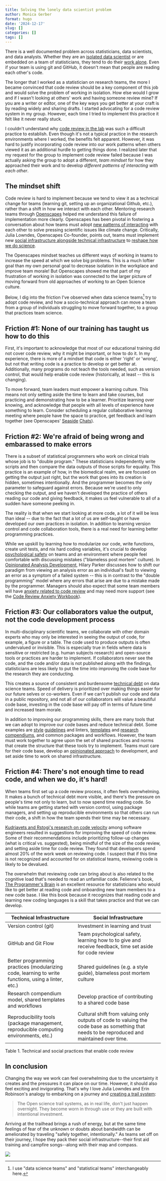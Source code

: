 ```yaml
---
title: Solving the lonely data scientist problem
author: Monica Gerber
format: hugo
date: '2024-12-17'
slug: []
categories: []
tags: []
---
```



There is a well documented problem across statisticians, data scientists, and data analysts. Whether they are an [isolated data scientist](https://www.tandfonline.com/doi/full/10.1080/00031305.2017.1375985) or are embedded on a team of statisticians, they tend to do their [work alone](https://www.ethanrosenthal.com/2023/01/10/data-scientists-alone/?utm_source=vicki&utm_medium=email&utm_campaign=write-code-with-your-alphabet-radio-on). Even if your team is using git and GitHub, it doesn't mean that people are reading each other's code.

The longer that I worked as a statistician on research teams, the more I became convinced that code review should be a key component of this job and would solve the problem of working in isolation. How else would I grow and if I wasn't looking at others' work and having someone review mine? If you are a writer or editor, one of the key ways you get better at your craft is by reading widely and sharing drafts. I started advocating for a code review system in my group. However, each time I tried to implement this practice it felt like it never really stuck.

I couldn't understand why [code review in the lab](https://ropensci.org/blog/2018/11/29/codereview/) was such a difficult practice to establish. Even though it's not a typical practice in the research environments where I worked, the benefits felt apparent. However, it was hard to justify incorporating code review into our work patterns when others viewed it as an additional hurdle to getting things done. I realized later that my request for the group to implement code review failed because I was actually asking the group to adopt a different, *team mindset* for how they approached their work and to develop *different patterns of interacting with each other*.

## The mindset shift

Code review is hard to implement because we tend to view it as a technical change for teams (learning git, setting up an organizational Github, etc.), rather than a shift in how we interact with each other. Mentoring research teams through [Openscapes](https://openscapes.org/blog/2023-12-04-fred-hutch/) helped me understand this failure of implementation more clearly. Openscapes has been pivotal in fostering a conversation about how teams must adopt [new patterns of interacting](https://eartharxiv.org/repository/view/4560/) with each other to solve pressing scientific issues like climate change. Critically, Julia Lowndes, Openscapes Co-founder, points out, teams must implement new [social infrastructure alongside technical infrastructure](https://www.youtube.com/watch?v=OVM5Ok7W1NQ) to [reshape how we do science](https://eartharxiv.org/repository/view/5948/).

The Openscapes mindset teaches us different ways of working in teams to increase the speed at which we solve big problems. This is a much loftier goal than my own personal goal to decrease isolation in the workplace and improve team morale! But Openscapes showed me that part of my frustration of working in isolation was connected to the larger picture of moving forward from old approaches of working to an Open Science culture.

Below, I dig into the friction I've observed when data science teams[^1] try to adopt code review, and how a socio-technical approach can move a team from a group of individuals struggling to move forward together, to a group that practices team science.

## Friction #1: None of our training has taught us how to do this

First, it's important to acknowledge that most of our educational training did not cover code review, why it might be important, or how to do it. In my experience, there is more of a mindset that code is either 'right' or 'wrong', but not that writing code is a practice to develop or get better at. Additionally, many programs do not teach the tools needed, such as version control, that would help enable code review (historically, at least -- this is changing).

To move forward, team leaders must empower a learning culture. This means not only setting aside the time to learn and take courses, but practicing and demonstrating how to be a learner. Prioritize learning over knowing, and acknowledge that people with all levels of experience have something to learn. Consider scheduling a regular collaborative learning meeting where people have the space to practice, get feedback and learn together (see Openscapes' [Seaside](https://openscapes.org/blog/2019-03-10-seaside-chats/) [Chats](https://eartharxiv.org/repository/view/5948/)).

## Friction #2: We're afraid of being wrong and embarassed to make errors

There is a subset of statistical programmers who work on clinical trials whose job is to "double program." These statisticians independently write scripts and then compare the data outputs of those scripts for equality. This practice is an example of how, in the biomedical realm, we are focused on getting the output just right, but the work that goes into its creation is hidden, sometimes intentionally. And the programmer becomes the only parameter to safeguard against errors. Because we're used to only checking the output, and we haven't developed the practice of others reading our code and giving feedback, it makes us feel vulnerable to all of a sudden have someone peeking in.

The reality is that when we start looking at more code, a lot of it will be less than ideal -- due to the fact that a lot of us are self-taught or have developed our own practices in isolation. In addition to learning version control and code collaboration tools, there is a real need for learning better programming practices.

While we upskill by learning how to modularize our code, write functions, create unit tests, and nix hard coding variables, it's crucial to develop [psychological safety](https://openscapes.github.io/approach-guide/approach/#psychological-safety) on teams and an environment where people feel comfortable with discussing mistakes ("blameless post mortem" culture). In [Opinionated Analysis Development](https://peerj.com/preprints/3210/), Hilary Parker discusses how to shift our paradigm from viewing an analysis error as an individual's fault to viewing an error as a symptom of a failed system -- this is in contrast to the "double programming" model where any errors that arise are due to a mistake made by the programmer. Managers should also expect that some team members will have [anxiety related to code review](https://osf.io/preprints/psyarxiv/8k5a4) and may need more support (see the [Code Review Anxiety Workbook](https://developer-success-lab.gitbook.io/code-review-anxiety-workbook-1)).

## Friction #3: Our collaborators value the output, not the code development process

In multi-disciplinary scientific teams, we collaborate with other domain experts who may only be interested in seeing the output of code, for example, a figure or a table. The code used to produce outputs is often undervalued or invisible. This is especially true in fields where data is sensitive or restricted (e.g. human subjects research) and open-source tools or practices are harder to implement. If collaborators never see the code, and the code and/or data is not published along with the findings, statisticians are less likely to put the time into improving the code base for the research they are conducting.

This creates a source of consistent and burdensome [technical debt](https://posit.co/resources/videos/technical-debt-is-a-social-problem/) on data science teams. Speed of delivery is prioritized over making things easier for our future selves or co-workers. Even if we can't publish our code and data in a public repository, and not all of our collaborators will value a beautiful code base, investing in the code base will pay off in terms of future time and increased team morale.

In addition to improving our programming skills, there are many tools that we can adopt to improve our code bases and reduce technical debt. Some examples are [style](https://style.tidyverse.org) [guidelines](https://docs.google.com/presentation/d/11eFyIS9K2U4z31VliHqtyaKSUihr3cZBAdKSzktMV7w/edit?usp=sharing) and linters, [templates](https://github.com/FredHutch/VISCtemplates) and [research](https://research-compendium.science) [compendiums](https://github.com/karthik/rstudio2019), and common packages and workflows. However, the team must work together to agree upon the set of shared practices and norms that create the structure that these tools try to implement. Teams must care for their code base, develop an [opinionated approach](https://peerj.com/preprints/3210/) to development, and set aside time to work on shared infrastructure.

## Friction #4: There's not enough time to read code, and when we do, it's hard!

When teams first set up a code review process, it often feels overwhelming. It makes a bunch of technical debt more visible, and there's the pressure on people's time not only to learn, but to now spend time reading code. So while teams are getting started with version control, using package managers, and setting up reproducible environments so that others can run their code, a shift in how the team spends their time may be necessary.

[Kudrjavets and Rstogi's research on code velocity](https://link.springer.com/article/10.1007/s10664-023-10401-z) among software engineers resulted in suggestions for improving the speed of code review. Some of their recommendations include prioritizing follow-up changes (what is critical vs. suggested), being mindful of the size of the code review, and setting aside time for code review. They found that developers spend almost 20% of the work week on reviewing code. I suspect that if this time is not recognized and accounted for on statistical teams, reviewing code is likely to be devalued.

The overwhelm that reviewing code can bring about is also related to the cognitive load that's needed to read an unfamiliar code. Felienne's book, [The Programmer's Brain](https://www.manning.com/books/the-programmers-brain) is an excellent resource for statisticians who would like to get better at reading code and onboarding new team members to a new code base. I like this book because it recognizes that reading code and learning new coding languages is a skill that takes practice and that we can develop.

| Technical Infrastructure | Social Infrastructure |
|------------------------------------|------------------------------------|
| Version control (git) | Investment in learning and trust |
| GitHub and Git Flow | Team psychological safety, learning how to to give and receive feedback, time set aside for code review |
| Better programming practices (modularizing code, learning to write functions, using a linter, etc.) | Shared guidelines (e.g. a style guide), blameless post mortem culture |
| Research compendium model, shared templates and workflows | Develop practice of contributing to a shared code base |
| Reproducibility tools (package management, reproducible computing environments, etc.) | Cultural shift from valuing only outputs of code to valuing the code base as something that needs to be reproduced and maintained over time. |

Table 1. Technical and social practices that enable code review

## In conclusion

Changing the way we work can feel overwhelming due to the uncertainty it creates and the pressures it can place on our time. However, it should also feel exciting and invigorating. That's why I love Julia Lowndes and Erin Robinson's analogy to embarking on a journey and [creating a trail system](https://eartharxiv.org/repository/view/4560/):

> The Open science trail systems, as in real life, don't just happen overnight. They become worn in through use or they are built with intentional investment.

Arriving at the trailhead brings a rush of energy, but at the same time feelings of fear of the unknown or doubts about bandwidth can be ameliorated by traveling "safely together, intentionally." As teams set off on their journey, I hope they pack their social infrastructure--their first aid training and campfire songs--along with their map and compass.

![](images/trail.jpg)

[^1]: I use "data science teams" and "statistical teams" interchangeably here.
